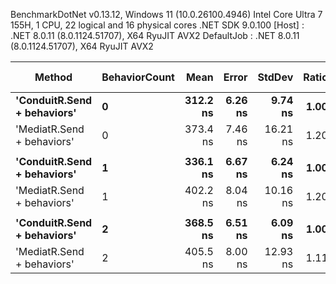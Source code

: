 
BenchmarkDotNet v0.13.12, Windows 11 (10.0.26100.4946)
Intel Core Ultra 7 155H, 1 CPU, 22 logical and 16 physical cores
.NET SDK 9.0.100
  [Host]     : .NET 8.0.11 (8.0.1124.51707), X64 RyuJIT AVX2
  DefaultJob : .NET 8.0.11 (8.0.1124.51707), X64 RyuJIT AVX2


 Method                      | BehaviorCount | Mean     | Error   | StdDev   | Ratio | RatioSD | Gen0   | Allocated | Alloc Ratio |
---------------------------- |-------------- |---------:|--------:|---------:|------:|--------:|-------:|----------:|------------:|
 **'ConduitR.Send + behaviors'** | **0**             | **312.2 ns** | **6.26 ns** |  **9.74 ns** |  **1.00** |    **0.00** | **0.0381** |     **480 B** |        **1.00** |
 'MediatR.Send + behaviors'  | 0             | 373.4 ns | 7.46 ns | 16.21 ns |  1.20 |    0.06 | 0.1125 |    1416 B |        2.95 |
                             |               |          |         |          |       |         |        |           |             |
 **'ConduitR.Send + behaviors'** | **1**             | **336.1 ns** | **6.67 ns** |  **6.24 ns** |  **1.00** |    **0.00** | **0.0534** |     **672 B** |        **1.00** |
 'MediatR.Send + behaviors'  | 1             | 402.2 ns | 8.04 ns | 10.16 ns |  1.20 |    0.04 | 0.1240 |    1560 B |        2.32 |
                             |               |          |         |          |       |         |        |           |             |
 **'ConduitR.Send + behaviors'** | **2**             | **368.5 ns** | **6.51 ns** |  **6.09 ns** |  **1.00** |    **0.00** | **0.0644** |     **808 B** |        **1.00** |
 'MediatR.Send + behaviors'  | 2             | 405.5 ns | 8.00 ns | 12.93 ns |  1.11 |    0.03 | 0.1354 |    1704 B |        2.11 |

